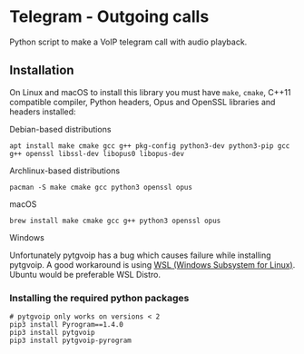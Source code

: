 # Telegram - Outgoing calls
Python script to make a VoIP telegram call with audio playback.

## Installation
On Linux and macOS to install this library you must have `make`, `cmake`, C++11 compatible compiler, Python headers, Opus and OpenSSL libraries and headers installed:

Debian-based distributions
```shell
apt install make cmake gcc g++ pkg-config python3-dev python3-pip gcc g++ openssl libssl-dev libopus0 libopus-dev
```

Archlinux-based distributions
```shell
pacman -S make cmake gcc python3 openssl opus
```

macOS
```shell
brew install make cmake gcc g++ python3 openssl opus
```

Windows

Unfortunately pytgvoip has a bug which causes failure while installing pytgvoip. A good workaround is using [WSL (Windows Subsystem for Linux)](https://docs.microsoft.com/en-us/windows/wsl/install). Ubuntu would be preferable WSL Distro.

### Installing the required python packages
```shell
# pytgvoip only works on versions < 2
pip3 install Pyrogram==1.4.0
pip3 install pytgvoip
pip3 install pytgvoip-pyrogram
```